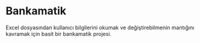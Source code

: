 # Bankamatik
Excel dosyasından kullanıcı bilgilerini okumak ve değiştirebilmenin mantığını kavramak için basit bir bankamatik projesi.
